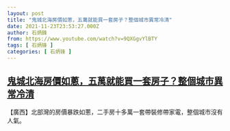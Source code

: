 ```yaml
---
layout: post
title: "鬼城北海房價如蔥，五萬就能買一套房子？整個城市異常冷清"
date: 2021-11-23T23:53:27.000Z
author: 石炳鋒
from: https://www.youtube.com/watch?v=9QXGgvYlBTY
tags: [ 石炳锋 ]
categories: [ 石炳锋 ]
---
```

<!--1637711607000-->
[鬼城北海房價如蔥，五萬就能買一套房子？整個城市異常冷清](https://www.youtube.com/watch?v=9QXGgvYlBTY)
------

<div>
【廣西】北部灣的房價暴跌如蔥，二手房十多萬一套帶裝修帶家電，整個城市沒有人氣。
</div>
